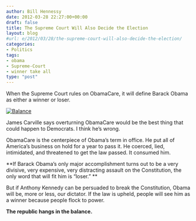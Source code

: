 ```yaml
---
author: Bill Hennessy
date: 2012-03-28 22:27:00+00:00
draft: false
title: The Supreme Court Will Also Decide the Election
layout: blog
#url: e/2012/03/28/the-supreme-court-will-also-decide-the-election/
categories:
- Politics
tags:
- obama
- Supreme-Court
- winner take all
type: "post"
---
```


When the Supreme Court rules on ObamaCare, it will define Barack Obama as either a winner or loser. 

 

[![Balance](https://ludicrite.files.wordpress.com/2012/04/vertigo-photo-4_thumb.jpg)
](https://ludicrite.files.wordpress.com/2012/04/vertigo-photo-4.jpg)

 

James Carville says overturning ObamaCare would be the best thing that could happen to Democrats. I think he’s wrong. 

 

ObamaCare is the centerpiece of Obama’s term in office. He put all of America’s business on hold for a year to pass it. He coerced, lied, intimidated, and threatened to get the law passed. It consumed him.

 

**If Barack Obama’s only major accomplishment turns out to be a very divisive, very expensive, very distracting assault on the Constitution, the only word that will fit him is “loser.” **

 

But if Anthony Kennedy can be persuaded to break the Constitution, Obama will be, more or less, our dictator. If the law is upheld, people will see him as a winner because people flock to power. 

 

**The republic hangs in the balance.**
